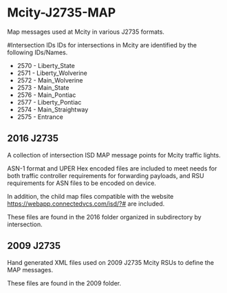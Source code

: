 # Mcity-J2735-MAP
Map messages used at Mcity in various J2735 formats.

#Intersection IDs
IDs for intersections in Mcity are identified by the following IDs/Names.

* 2570 - Liberty_State
* 2571 - Liberty_Wolverine
* 2572 - Main_Wolverine
* 2573 - Main_State
* 2576 - Main_Pontiac	
* 2577 - Liberty_Pontiac
* 2574 - Main_Straightway
* 2575 - Entrance	

## 2016 J2735
A collection of intersection ISD MAP message points for Mcity traffic lights.

ASN-1 format and UPER Hex encoded files are included to meet needs for both traffic controller requirements for forwarding payloads, and RSU requirements for ASN files to be encoded on device.

In addition, the child map files compatible with the website https://webapp.connectedvcs.com/isd/?# are included.

These files are found in the 2016 folder organized in subdirectory by intersection.

## 2009 J2735
Hand generated XML files used on 2009 J2735 Mcity RSUs to define the MAP messages.

These files are found in the 2009 folder.
